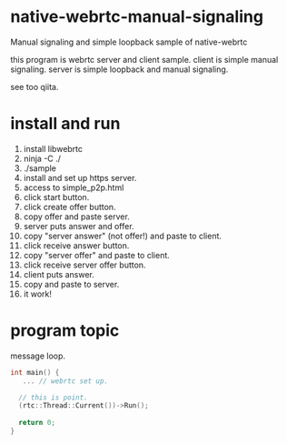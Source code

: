 # native-webrtc-manual-signaling
Manual signaling and simple loopback sample of native-webrtc 

this program is webrtc server and client sample.
client is simple manual signaling.
server is simple loopback and manual signaling.

see too qiita.


# install and run

1. install libwebrtc
1. ninja -C ./
1. ./sample
1. install and set up https server.
1. access to simple_p2p.html
1. click start button.
1. click create offer button.
1. copy offer and paste server.
1. server puts answer and offer.
1. copy "server answer" (not offer!) and paste to client.
1. click receive answer button.
1. copy "server offer" and paste to client.
1. click receive server offer button.
1. client puts answer.
1. copy and paste to server.
1. it work!

# program topic
message loop.

```c++
int main() {
   ... // webrtc set up.

  // this is point.
  (rtc::Thread::Current())->Run();
  
  return 0;
}
```
